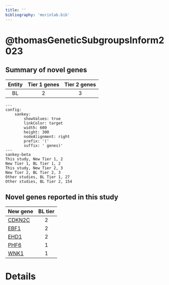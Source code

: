 ```yaml
---
title: ''
bibliography: 'morinlab.bib'
---
```


# @thomasGeneticSubgroupsInform2023
## Summary of novel genes

|Entity| Tier 1 genes| Tier 2 genes|
|:-:|:-:|:-:|
|BL|2|3|
```mermaid
---
config:
    sankey:
        showValues: true
        linkColor: target
        width: 600
        height: 300
        nodeAlignment: right
        prefix: '('
        suffix: ' genes)'
---
sankey-beta
This study, New Tier 1, 2
New Tier 1, BL Tier 1, 2
This study, New Tier 2, 3
New Tier 2, BL Tier 2, 3
Other studies, BL Tier 1, 27
Other studies, BL Tier 2, 154
```


## Novel genes reported in this study

|New gene|BL tier|
|:-|:-:|
|[CDKN2C](CDKN2C)|2 |
|[EBF1](EBF1)|2 |
|[EHD1](EHD1)|2 |
|[PHF6](PHF6)|1 |
|[WNK1](WNK1)|1 |

# Details

